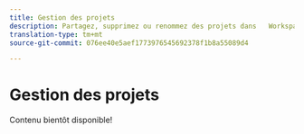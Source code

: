 ```yaml
---
title: Gestion des projets
description: Partagez, supprimez ou renommez des projets dans   Workspace.
translation-type: tm+mt
source-git-commit: 076ee40e5aef1773976545692378f1b8a55089d4

---
```



# Gestion des projets

Contenu bientôt disponible!
